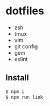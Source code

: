 # dotfiles

- zsh
- tmux
- vim
- git config
- gem
- eslint

## Install

```bash
$ npm i
$ npm run link
```
